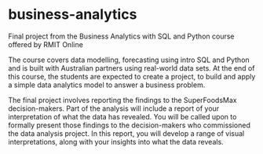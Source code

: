 # business-analytics

Final project from the Business Analytics with SQL and Python course offered by RMIT Online

The course covers data modelling, forecasting using intro SQL and Python and is built with Australian partners using real-world data sets. At the end of this course, the students are expected to create a project, to build and apply a simple data analytics model to answer a business problem.

The final project involves reporting the findings to the SuperFoodsMax decision-makers. Part of the analysis will include a report of your interpretation of what the data has revealed. You will be called upon to formally present those findings to the decision-makers who commissioned the data analysis project. In this report, you will develop a range of visual interpretations, along with your insights into what the data reveals. 
